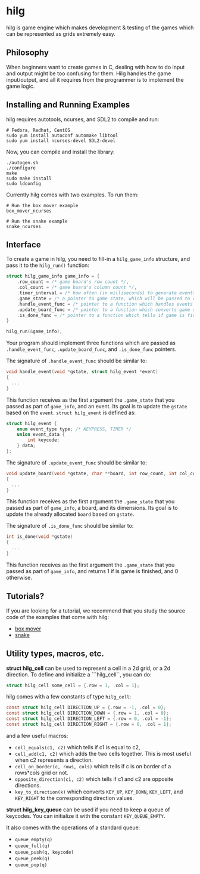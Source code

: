 # hilg

hilg is game engine which makes development & testing of the games which can be represented as grids extremely easy.

## Philosophy

When beginners want to create games in C, dealing with how to do input and output might be too confusing for them.
Hilg handles the game input/output, and all it requires from the programmer is to implement the game logic.

## Installing and Running Examples

hilg requires autotools, ncurses, and SDL2 to compile and run:

```
# Fedora, Redhat, CentOS
sudo yum install autoconf automake libtool
sudo yum install ncurses-devel SDL2-devel
```

Now, you can compile and install the library:

```
./autogen.sh
./configure
make
sudo make install
sudo ldconfig
```

Currently hilg comes with two examples. To run them:

```
# Run the box mover example
box_mover_ncurses

# Run the snake example
snake_ncurses
```

## Interface
To create a game in hilg, you need to fill-in a ```hilg_game_info``` structure, and pass it to the ```hilg_run()``` function:

```C
struct hilg_game_info game_info = {
    .row_count = /* game board's row count */,
    .col_count = /* game board's column count */,
    .timer_interval = /* how often (in milliseconds) to generate events. 0 for never. */,
    .game_state = /* a pointer to game state, which will be passed to callback functions */,
    .handle_event_func = /* pointer to a function which handles events and updates game state */,
    .update_board_func = /* pointer to a function which converts game state to a board */,
    .is_done_func = /* pointer to a function which tells if game is finished or not */
}

hilg_run(&game_info);
```

Your program should implement three functions which are passed as ```.handle_event_func```,
```.update_board_func```, and ```.is_done_func``` pointers.

The signature of ```.handle_event_func``` should be similar to:

```C
void handle_event(void *gstate, struct hilg_event *event)
{
  ...
}
```

This function receives as the first argument the ```.game_state``` that you passed as part of ```game_info```,
and an event. Its goal is to update the ```gstate``` based on the ```event```. ```struct hilg_event``` is defined as:

```C
struct hilg_event {
	enum event_type type; /* KEYPRESS, TIMER */
	union event_data {
		int keycode;
	} data;
};
```

The signature of ```.update_event_func``` should be similar to:

```C
void update_board(void *gstate, char **board, int row_count, int col_count)
{
  ...
}
```

This function receives as the first argument the ```.game_state``` that you passed as part of ```game_info```,
a board, and its dimensions. Its goal is to update the already allocated ```board``` based on ```gstate```.

The signature of ```.is_done_func``` should be similar to:

```C
int is_done(void *gstate)
{
  ...
}
```

This function receives as the first argument the ```.game_state``` that you passed as part of ```game_info```,
and returns 1 if is game is finished, and 0 otherwise.

## Tutorials?
If you are looking for a tutorial, we recommend that you study the source code of the examples that come with hilg:
* [box mover](examples/box_mover.c)
* [snake](examples/snake.c)

## Utility types, macros, etc.

**struct hilg_cell** can be used to represent a cell in a 2d grid, or a 2d direction. To define and initialize
a ```hilg_cell``, you can do:

```C
struct hilg_cell some_cell = {.row = 1, .col = 1};
```

hilg comes with a few constants of type ```hilg_cell```:

```C
const struct hilg_cell DIRECTION_UP = {.row = -1, .col = 0};
const struct hilg_cell DIRECTION_DOWN = {.row = 1, .col = 0};
const struct hilg_cell DIRECTION_LEFT = {.row = 0, .col = -1};
const struct hilg_cell DIRECTION_RIGHT = {.row = 0, .col = 1};
```

and a few useful macros:

* ```cell_equals(c1, c2)``` which tells if c1 is equal to c2,
* ```cell_add(c1, c2)``` which adds the two cells together. This is most useful when c2 represents a direction.
* ```cell_on_border(c, rows, cols)``` which tells if c is on border of a rows*cols grid or not.
* ```opposite_direction(c1, c2)``` which tells if c1 and c2 are opposite directions.
* ```key_to_direction(k)``` which converts ```KEY_UP```, ```KEY_DOWN```, ```KEY_LEFT```, and ```KEY_RIGHT``` to the
  corresponding direction values.
 
**struct hilg_key_queue** can be used if you need to keep a queue of keycodes. You can initialize it with
the constant ```KEY_QUEUE_EMPTY```.

It also comes with the operations of a standard queue:
* ```queue_empty(q)```
* ```queue_full(q)```
* ```queue_push(q, keycode)```
* ```queue_peek(q)```
* ```queue_pop(q)```



